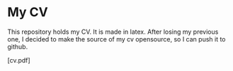 # My CV #

This repository holds my CV. It is made in latex. After losing my previous one, I decided to make the source of my cv opensource, so I can push it to github.

[cv.pdf]
